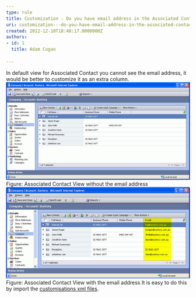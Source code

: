 ```yaml
---
type: rule
title: Customization - Do you have email address in the Associated Contact View?
uri: customization---do-you-have-email-address-in-the-associated-contact-view
created: 2012-12-10T18:48:17.0000000Z
authors:
- id: 1
  title: Adam Cogan

---
```


 
In default view for Associated Contact you cannot see the email address, it would           be better to customize it as an extra column.
 ![Associated Contact View without the email address](ContactView_NoEmail.jpg)            Figure: Associated Contact View without the email address![Associated Contact View with the email address](ContactView_Email.jpg)            Figure: Associated Contact View with the email address
It is easy to do this by import the [customisations xml files](http://www.ssw.com.au/ssw/Standards/BetterSoftwareSuggestions/CRM.aspx#Customizations).

